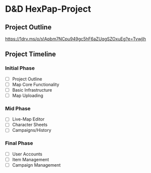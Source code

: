 # D&D HexPap-Project
## Project Outline
https://1drv.ms/o/s!Apbm7NCpu949gc5hF6aZUqgSZOxuEg?e=Tvwjlh
## Project Timeline
### Initial Phase
- [ ] Project Outline
- [ ] Map Core Functionality
- [ ] Basic Infrastructure
- [ ] Map Uploading
### Mid Phase
- [ ] Live-Map Editor
- [ ] Character Sheets
- [ ] Campaigns/History
### Final Phase
- [ ] User Accounts
- [ ] Item Management
- [ ] Campaign Management
